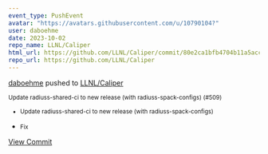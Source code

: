 ```yaml
---
event_type: PushEvent
avatar: "https://avatars.githubusercontent.com/u/10790104?"
user: daboehme
date: 2023-10-02
repo_name: LLNL/Caliper
html_url: https://github.com/LLNL/Caliper/commit/80e2ca1bfb4704b11a5acc890feea44583d099ea
repo_url: https://github.com/LLNL/Caliper
---
```


<a href='https://github.com/daboehme' target='_blank'>daboehme</a> pushed to <a href='https://github.com/LLNL/Caliper' target='_blank'>LLNL/Caliper</a>

<small>Update radiuss-shared-ci to new release (with radiuss-spack-configs) (#509)

* Update radiuss-shared-ci to new release (with radiuss-spack-configs)

* Fix</small>

<a href='https://github.com/LLNL/Caliper/commit/80e2ca1bfb4704b11a5acc890feea44583d099ea' target='_blank'>View Commit</a>